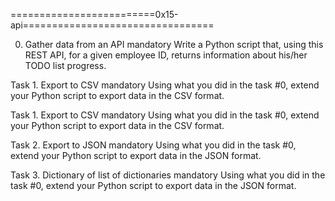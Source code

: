 =========================0x15-api=================================

0. Gather data from an API
mandatory
Write a Python script that, using this REST API, for a given employee ID, returns information about his/her TODO list progress.

Task 1. Export to CSV
mandatory
Using what you did in the task #0, extend your Python script to export data in the CSV format.

Task 1. Export to CSV
mandatory
Using what you did in the task #0, extend your Python script to export data in the CSV format.

Task 2. Export to JSON
mandatory
Using what you did in the task #0, extend your Python script to export data in the JSON format.

Task 3. Dictionary of list of dictionaries
mandatory
Using what you did in the task #0, extend your Python script to export data in the JSON format.
